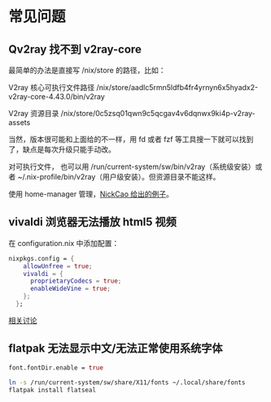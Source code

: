 # 常见问题

## Qv2ray 找不到 v2ray-core

最简单的办法是直接写 /nix/store 的路径，比如：

V2ray 核心可执行文件路径
/nix/store/aadlc5rmn5ldfb4fr4yrnyn6x5hyadx2-v2ray-core-4.43.0/bin/v2ray

V2ray 资源目录
/nix/store/0c5zsq01qwn9c5qcgav4v6dqnwx9ki4p-v2ray-assets

当然，版本很可能和上面给的不一样，用 fd 或者 fzf 等工具搜一下就可以找到了，缺点是每次升级只能手动改。

对可执行文件， 也可以用 /run/current-system/sw/bin/v2ray（系统级安装）或者 ~/.nix-profile/bin/v2ray（用户级安装）。但资源目录不能这样。

使用 home-manager 管理，[NickCao 给出的例子](https://github.com/NickCao/flakes/commit/e019b7e498d495d1b0cfa7bd7b26d0615647a9de)。

## vivaldi 浏览器无法播放 html5 视频

在 configuration.nix 中添加配置：

```nix
nixpkgs.config = {
    allowUnfree = true;
    vivaldi = {
      proprietaryCodecs = true;
      enableWideVine = true;
    };
  };
```
[相关讨论](https://discourse.nixos.org/t/unable-to-play-media-in-browser-in-fresh-nixos-20-03-installation/7003)
## flatpak 无法显示中文/无法正常使用系统字体

```nix
font.fontDir.enable = true
```

```bash
ln -s /run/current-system/sw/share/X11/fonts ~/.local/share/fonts
flatpak install flatseal
```

